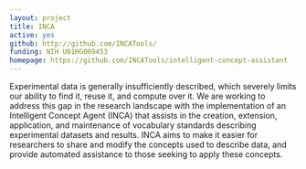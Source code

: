 ```yaml
---
layout: project
title: INCA
active: yes
github: http://github.com/INCATools/
funding: NIH U01HG009453
homepage: https://github.com/INCATools/intelligent-concept-assistant
---
```


Experimental data is generally insufficiently described, which severely limits our ability to find it, reuse it, and compute over it. 
We are working to address this gap in the research landscape with the implementation of an Intelligent Concept Agent (INCA) that assists in the creation, extension, application, and maintenance of vocabulary standards describing experimental datasets and results. 
INCA aims to make it easier for researchers to share and modify the concepts used to describe data, and provide automated assistance to those seeking to apply these concepts. 

